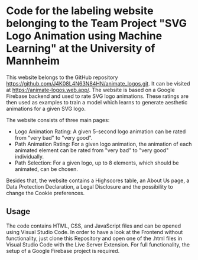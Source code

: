 # Code for the labeling website belonging to the Team Project "SVG Logo Animation using Machine Learning" at the University of Mannheim

This website belongs to the GitHub repository https://github.com/J4K08L4N63N84HN/animate_logos.git.
It can be visited at https://animate-logos.web.app/.
The website is based on a Google Firebase backend and used to rate SVG logo animations. 
These ratings are then used as examples to train a model which learns to generate aesthetic animations for a given SVG logo.

The website consists of three main pages:
- Logo Animation Rating: A given 5-second logo animation can be rated from "very bad" to "very good".
- Path Animation Rating: For a given logo animation, the animation of each animated element can be rated from "very bad" to "very good" individually.
- Path Selection: For a given logo, up to 8 elements, which should be animated, can be chosen.

Besides that, the website contains a Highscores table, an About Us page, a Data Protection Declaration, a Legal Disclosure and the possibility to change the Cookie preferences.

## Usage

The code contains HTML, CSS, and JavaScript files and can be opened using Visual Studio Code.
In order to have a look at the Frontend without functionality, just clone this Repository and open one of the .html files in Visual Studio Code with the Live Server Extension.
For full functionality, the setup of a Google Firebase project is required.
